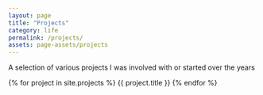 ```yaml
---
layout: page
title: "Projects"
category: life
permalink: /projects/
assets: page-assets/projects
---
```


A selection of various projects I was involved with or started over the years

{% for project in site.projects %}
  {{ project.title }}
{% endfor %}
